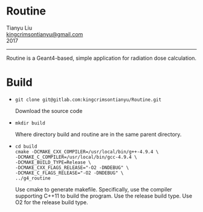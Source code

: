 # Routine

Tianyu Liu<br>
kingcrimsontianyu@gmail.com<br>
2017

------

Routine is a Geant4-based, simple application for radiation dose calculation.

# Build
- ```
  git clone git@gitlab.com:kingcrimsontianyu/Routine.git
  ```
  Download the source code

- ```
  mkdir build
  ```
  Where directory build and routine are in the same parent directory.

- ```
  cd build
  cmake -DCMAKE_CXX_COMPILER=/usr/local/bin/g++-4.9.4 \
  -DCMAKE_C_COMPILER=/usr/local/bin/gcc-4.9.4 \
  -DCMAKE_BUILD_TYPE=Release \
  -DCMAKE_CXX_FLAGS_RELEASE="-O2 -DNDEBUG" \
  -DCMAKE_C_FLAGS_RELEASE="-O2 -DNDEBUG" \
  ../g4_routine
  ```
  Use cmake to generate makefile. Specifically, use the compiler supporting C++11 to build the program. Use the release build type. Use O2 for the release build type.

